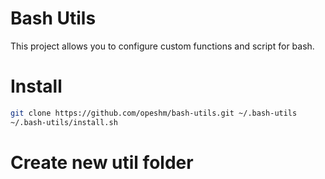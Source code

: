 # Bash Utils

This project allows you to configure custom functions and script for bash.

# Install

```bash
git clone https://github.com/opeshm/bash-utils.git ~/.bash-utils
~/.bash-utils/install.sh
```

# Create new util folder
 
